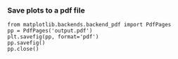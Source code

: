 ### Save plots to a pdf file
~~~~{.python}
from matplotlib.backends.backend_pdf import PdfPages
pp = PdfPages('output.pdf')
plt.savefig(pp, format='pdf')
pp.savefig()
pp.close()
~~~~
